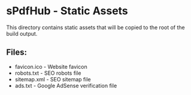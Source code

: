 # sPdfHub - Static Assets

This directory contains static assets that will be copied to the root of the build output.

## Files:
- favicon.ico - Website favicon
- robots.txt - SEO robots file
- sitemap.xml - SEO sitemap file
- ads.txt - Google AdSense verification file